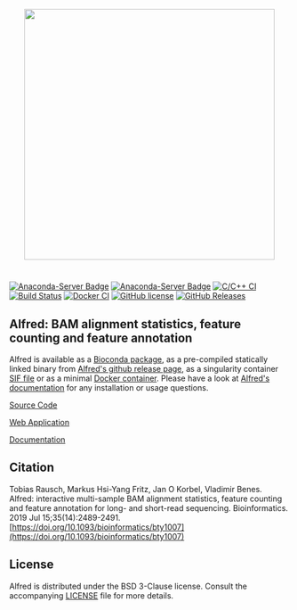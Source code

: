 <p align="center">
   <img width="450" src="https://raw.githubusercontent.com/tobiasrausch/alfred/master/alfred.png">
   <h1></h1>
</p>

[![Anaconda-Server Badge](https://anaconda.org/bioconda/alfred/badges/installer/conda.svg)](https://anaconda.org/bioconda/alfred)
[![Anaconda-Server Badge](https://anaconda.org/bioconda/alfred/badges/downloads.svg)](https://anaconda.org/bioconda/alfred)
[![C/C++ CI](https://github.com/tobiasrausch/alfred/workflows/C/C++%20CI/badge.svg)](https://github.com/tobiasrausch/alfred/actions)
[![Build Status](https://travis-ci.org/tobiasrausch/alfred.svg?branch=master)](https://travis-ci.org/tobiasrausch/alfred)
[![Docker CI](https://github.com/tobiasrausch/alfred/workflows/Docker%20CI/badge.svg)](https://hub.docker.com/r/trausch/alfred/)
[![GitHub license](https://img.shields.io/badge/License-BSD%203--Clause-blue.svg)](https://github.com/tobiasrausch/alfred/blob/master/LICENSE)
[![GitHub Releases](https://img.shields.io/github/release/tobiasrausch/alfred.svg)](https://github.com/tobiasrausch/alfred/releases)

## Alfred: BAM alignment statistics, feature counting and feature annotation

Alfred is available as a [Bioconda package](https://anaconda.org/bioconda/alfred), as a pre-compiled statically linked binary from [Alfred's github release page](https://github.com/tobiasrausch/alfred/releases/), as a singularity container [SIF file](https://github.com/tobiasrausch/alfred/releases/) or as a minimal [Docker container](https://hub.docker.com/r/trausch/alfred/). Please have a look at [Alfred's documentation](https://www.gear-genomics.com/docs/alfred/) for any installation or usage questions.

[Source Code](https://github.com/tobiasrausch/alfred/)

[Web Application](https://www.gear-genomics.com/alfred/)

[Documentation](https://www.gear-genomics.com/docs/alfred/)

## Citation
Tobias Rausch, Markus Hsi-Yang Fritz, Jan O Korbel, Vladimir Benes.      
Alfred: interactive multi-sample BAM alignment statistics, feature counting and feature annotation for long- and short-read sequencing.
Bioinformatics. 2019 Jul 15;35(14):2489-2491.
[https://doi.org/10.1093/bioinformatics/bty1007](https://doi.org/10.1093/bioinformatics/bty1007)


License
-------
Alfred is distributed under the BSD 3-Clause license. Consult the accompanying [LICENSE](https://github.com/tobiasrausch/alfred/blob/master/LICENSE) file for more details.
